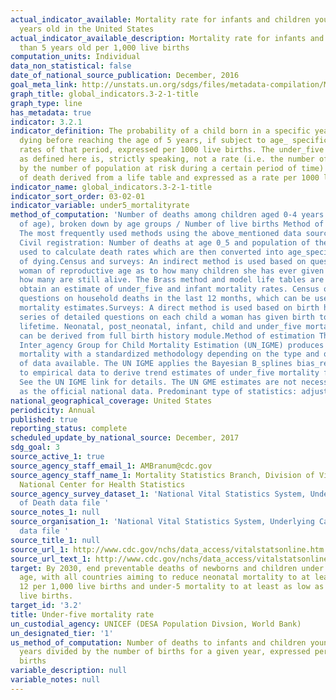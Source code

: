 ```yaml
---
actual_indicator_available: Mortality rate for infants and children younger than 5
  years old in the United States
actual_indicator_available_description: Mortality rate for infants and children younger
  than 5 years old per 1,000 live births
computation_units: Individual
data_non_statistical: false
date_of_national_source_publication: December, 2016
goal_meta_link: http://unstats.un.org/sdgs/files/metadata-compilation/Metadata-Goal-3.pdf
graph_title: global_indicators.3-2-1-title
graph_type: line
has_metadata: true
indicator: 3.2.1
indicator_definition: The probability of a child born in a specific year or period
  dying before reaching the age of 5 years, if subject to age_ specific mortality
  rates of that period, expressed per 1000 live births. The under_five mortality rate
  as defined here is, strictly speaking, not a rate (i.e. the number of deaths divided
  by the number of population at risk during a certain period of time) but a probability
  of death derived from a life table and expressed as a rate per 1000 live births.
indicator_name: global_indicators.3-2-1-title
indicator_sort_order: 03-02-01
indicator_variable: under5_mortalityrate
method_of_computation: 'Number of deaths among children aged 0-4 years (0-59 months
  of age), broken down by age groups / Number of live births Method of measurement
  The most frequently used methods using the above_mentioned data sources are as follows:
  Civil registration: Number of deaths at age 0_5 and population of the same age are
  used to calculate death rates which are then converted into age_specific probability
  of dying.Census and surveys: An indirect method is used based on questions to each
  woman of reproductive age as to how many children she has ever given birth to and
  how many are still alive. The Brass method and model life tables are then used to
  obtain an estimate of under_five and infant mortality rates. Census often includes
  questions on household deaths in the last 12 months, which can be used to calculate
  mortality estimates.Surveys: A direct method is used based on birth history - a
  series of detailed questions on each child a woman has given birth to during her
  lifetime. Neonatal, post_neonatal, infant, child and under_five mortality estimates
  can be derived from full birth history module.Method of estimation The United Nation
  Inter_agency Group for Child Mortality Estimation (UN_IGME) produces trends of under_five
  mortality with a standardized methodology depending on the type and quality of source
  of data available. The UN IGME applies the Bayesian B_splines bias_reduction model
  to empirical data to derive trend estimates of under_five mortality for all countries.
  See the UN IGME link for details. The UN GME estimates are not necessarily the same
  as the official national data. Predominant type of statistics: adjusted and estimated.'
national_geographical_coverage: United States
periodicity: Annual
published: true
reporting_status: complete
scheduled_update_by_national_source: December, 2017
sdg_goal: 3
source_active_1: true
source_agency_staff_email_1: AMBranum@cdc.gov
source_agency_staff_name_1: Mortality Statistics Branch, Division of Vital Statistics,
  National Center for Health Statistics
source_agency_survey_dataset_1: 'National Vital Statistics System, Underlying Cause
  of Death data file '
source_notes_1: null
source_organisation_1: 'National Vital Statistics System, Underlying Cause of Death
  data file '
source_title_1: null
source_url_1: http://www.cdc.gov/nchs/data_access/vitalstatsonline.htm
source_url_text_1: http://www.cdc.gov/nchs/data_access/vitalstatsonline.htm
target: By 2030, end preventable deaths of newborns and children under 5 years of
  age, with all countries aiming to reduce neonatal mortality to at least as low as
  12 per 1,000 live births and under-5 mortality to at least as low as 25 per 1,000
  live births.
target_id: '3.2'
title: Under-five mortality rate
un_custodial_agency: UNICEF (DESA Population Divsion, World Bank)
un_designated_tier: '1'
us_method_of_computation: Number of deaths to infants and children younger than 5
  years divided by the number of births for a given year, expressed per 1,000 live
  births
variable_description: null
variable_notes: null
---
```

